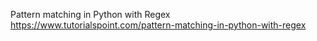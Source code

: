 Pattern matching in Python with Regex
https://www.tutorialspoint.com/pattern-matching-in-python-with-regex

